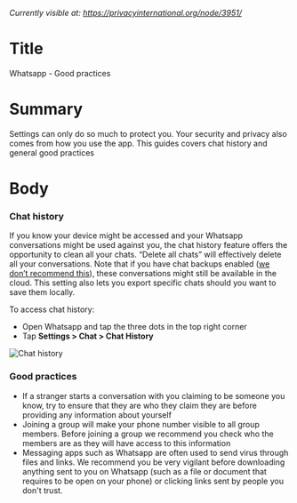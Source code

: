 *Currently visible at: https://privacyinternational.org/node/3951/*

# Title
Whatsapp - Good practices

# Summary
Settings can only do so much to protect you. Your security and privacy also comes from how you use the app. This guides covers chat history and general good practices


# Body 
### Chat history

If you know your device might be accessed and your Whatsapp conversations might be used against you, the chat history feature offers the opportunity to clean all your chats. “Delete all chats” will effectively delete all your conversations. Note that if you have chat backups enabled ([we don’t recommend this](/node/3916)), these conversations might still be available in the cloud. This setting also lets you export specific chats should you want to save them locally.

To access chat history:
- Open Whatsapp and tap the three dots in the top right corner
- Tap **Settings > Chat > Chat History**

![Chat history](../../images/Whatsapp/wa_chat_history.png?raw=true)

### Good practices

- If a stranger starts a conversation with you claiming to be someone you know, try to ensure that they are who they claim they are before providing any information about yourself
- Joining a group will make your phone number visible to all group members. Before joining a group we recommend you check who the members are as they will have access to this information
- Messaging apps such as Whatsapp are often used to send virus through files and links. We recommend you be very vigilant before downloading anything sent to you on Whatsapp (such as a file or document that requires to be open on your phone) or clicking links sent by people you don't trust.
